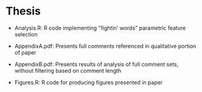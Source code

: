 # Thesis

* Analysis.R: R code implementing "fightin' words" parametric feature selection

* AppendixA.pdf: Presents full comments referenced in qualitative portion of paper 

* AppendixB.pdf: Presents results of analysis of full comment sets, without filtering based on comment length 

* Figures.R: R code for producing figures presented in paper 
